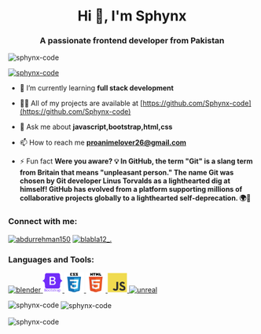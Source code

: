<h1 align="center">Hi 👋, I'm Sphynx</h1>
<h3 align="center">A passionate frontend developer from Pakistan</h3>

<p align="left"> <img src="https://komarev.com/ghpvc/?username=sphynx-code&label=Profile%20views&color=0e75b6&style=flat" alt="sphynx-code" /> </p>

<p align="left"> <a href="https://github.com/ryo-ma/github-profile-trophy"><img src="https://github-profile-trophy.vercel.app/?username=sphynx-code" alt="sphynx-code" /></a> </p>

- 🌱 I’m currently learning **full stack development**

- 👨‍💻 All of my projects are available at [https://github.com/Sphynx-code](https://github.com/Sphynx-code)

- 💬 Ask me about **javascript,bootstrap,html,css**

- 📫 How to reach me **proanimelover26@gmail.com**

- ⚡ Fun fact **Were you aware? 💡 In GitHub, the term "Git" is a slang term from Britain that means "unpleasant person." The name Git was chosen by Git developer Linus Torvalds as a lighthearted dig at himself! GitHub has evolved from a platform supporting millions of collaborative projects globally to a lighthearted self-deprecation. 🌍🚀**

<h3 align="left">Connect with me:</h3>
<p align="left">
<a href="https://instagram.com/sphynx.2d" target="blank"><img align="center" src="https://raw.githubusercontent.com/rahuldkjain/github-profile-readme-generator/master/src/images/icons/Social/instagram.svg" alt="abdurrehman150" height="30" width="40" /></a>
<a href="https://discord.gg/heheboi1234_._98110" target="blank"><img align="center" src="https://raw.githubusercontent.com/rahuldkjain/github-profile-readme-generator/master/src/images/icons/Social/discord.svg" alt="blabla12_." height="30" width="40" /></a>
</p>

<h3 align="left">Languages and Tools:</h3>
<p align="left"> <a href="https://www.blender.org/" target="_blank" rel="noreferrer"> <img src="https://download.blender.org/branding/community/blender_community_badge_white.svg" alt="blender" width="40" height="40"/> </a> <a href="https://getbootstrap.com" target="_blank" rel="noreferrer"> <img src="https://raw.githubusercontent.com/devicons/devicon/master/icons/bootstrap/bootstrap-plain-wordmark.svg" alt="bootstrap" width="40" height="40"/> </a> <a href="https://www.w3schools.com/css/" target="_blank" rel="noreferrer"> <img src="https://raw.githubusercontent.com/devicons/devicon/master/icons/css3/css3-original-wordmark.svg" alt="css3" width="40" height="40"/> </a> <a href="https://www.w3.org/html/" target="_blank" rel="noreferrer"> <img src="https://raw.githubusercontent.com/devicons/devicon/master/icons/html5/html5-original-wordmark.svg" alt="html5" width="40" height="40"/> </a> <a href="https://developer.mozilla.org/en-US/docs/Web/JavaScript" target="_blank" rel="noreferrer"> <img src="https://raw.githubusercontent.com/devicons/devicon/master/icons/javascript/javascript-original.svg" alt="javascript" width="40" height="40"/> </a> <a href="https://unrealengine.com/" target="_blank" rel="noreferrer"> <img src="https://raw.githubusercontent.com/kenangundogan/fontisto/036b7eca71aab1bef8e6a0518f7329f13ed62f6b/icons/svg/brand/unreal-engine.svg" alt="unreal" width="40" height="40"/> </a> </p>

<p><img align="left" src="https://github-readme-stats.vercel.app/api/top-langs?username=sphynx-code&show_icons=true&locale=en&layout=compact" alt="sphynx-code" /></p>

<p>&nbsp;<img align="center" src="https://github-readme-stats.vercel.app/api?username=sphynx-code&show_icons=true&locale=en" alt="sphynx-code" /></p>

<p><img align="center" src="https://github-readme-streak-stats.herokuapp.com/?user=sphynx-code&" alt="sphynx-code" /></p>

